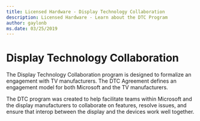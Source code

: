 ```yaml
---
title: Licensed Hardware - Display Technology Collaboration
description: Licensed Hardware - Learn about the DTC Program
author: gaylonb
ms.date: 03/25/2019
---
```


# Display Technology Collaboration

The Display Technology Collaboration program is designed to formalize an engagement with TV manufacturers.   The DTC Agreement defines an engagement model for both Microsoft and the TV manufacturers.  

The DTC program was created to help facilitate teams within Microsoft and the display manufacturers to collaborate on features, resolve issues, and ensure that interop between the display and the devices work well together.

